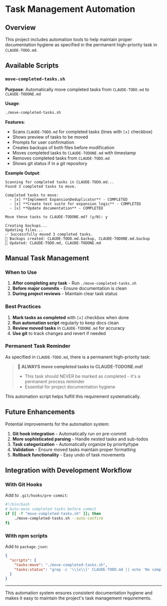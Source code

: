 # Task Management Automation

## Overview

This project includes automation tools to help maintain proper documentation hygiene as specified in the permanent high-priority task in `CLAUDE-TODO.md`.

## Available Scripts

### `move-completed-tasks.sh`

**Purpose**: Automatically move completed tasks from `CLAUDE-TODO.md` to `CLAUDE-TODONE.md`

**Usage**:

```bash
./move-completed-tasks.sh
```

**Features**:

- Scans `CLAUDE-TODO.md` for completed tasks (lines with `[x]` checkbox)
- Shows preview of tasks to be moved
- Prompts for user confirmation
- Creates backups of both files before modification
- Moves completed tasks to `CLAUDE-TODONE.md` with timestamp
- Removes completed tasks from `CLAUDE-TODO.md`
- Shows git status if in a git repository

**Example Output**:

```
Scanning for completed tasks in CLAUDE-TODO.md...
Found 3 completed tasks to move.

Completed tasks to move:
  - [x] **Implement ExpansionDeduplicator** - COMPLETED
  - [x] **Create test suite for expansion logic** - COMPLETED
  - [x] **Update documentation** - COMPLETED

Move these tasks to CLAUDE-TODONE.md? (y/N): y

Creating backups...
Updating files...
✅ Successfully moved 3 completed tasks.
📝 Backups created: CLAUDE-TODO.md.backup, CLAUDE-TODONE.md.backup
🔄 Updated: CLAUDE-TODO.md, CLAUDE-TODONE.md
```

## Manual Task Management

### When to Use

1. **After completing any task** - Run `./move-completed-tasks.sh`
2. **Before major commits** - Ensure documentation is clean
3. **During project reviews** - Maintain clear task status

### Best Practices

1. **Mark tasks as completed** with `[x]` checkbox when done
2. **Run automation script** regularly to keep docs clean
3. **Review moved tasks** in `CLAUDE-TODONE.md` for accuracy
4. **Use git** to track changes and revert if needed

### Permanent Task Reminder

As specified in `CLAUDE-TODO.md`, there is a permanent high-priority task:

> **📝 ALWAYS move completed tasks to CLAUDE-TODONE.md!**
>
> - This task should NEVER be marked as completed - it's a permanent process reminder
> - Essential for project documentation hygiene

This automation script helps fulfill this requirement systematically.

## Future Enhancements

Potential improvements for the automation system:

1. **Git hook integration** - Automatically run on pre-commit
2. **More sophisticated parsing** - Handle nested tasks and sub-todos
3. **Task categorization** - Automatically organize by priority/type
4. **Validation** - Ensure moved tasks maintain proper formatting
5. **Rollback functionality** - Easy undo of task movements

## Integration with Development Workflow

### With Git Hooks

Add to `.git/hooks/pre-commit`:

```bash
#!/bin/bash
# Auto-move completed tasks before commit
if [[ -f "move-completed-tasks.sh" ]]; then
    ./move-completed-tasks.sh --auto-confirm
fi
```

### With npm scripts

Add to `package.json`:

```json
{
  "scripts": {
    "tasks:move": "./move-completed-tasks.sh",
    "tasks:status": "grep -c '\\[x\\]' CLAUDE-TODO.md || echo 'No completed tasks'"
  }
}
```

---

This automation system ensures consistent documentation hygiene and makes it easy to maintain the project's task management requirements.
